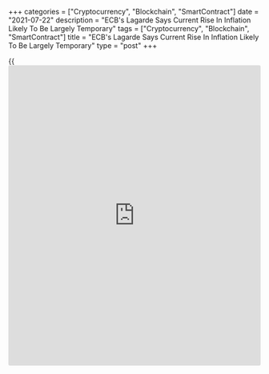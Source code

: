 +++
categories = ["Cryptocurrency", "Blockchain", "SmartContract"]
date = "2021-07-22"
description = "ECB's Lagarde Says Current Rise In Inflation Likely To Be Largely Temporary"
tags = ["Cryptocurrency", "Blockchain", "SmartContract"]
title = "ECB's Lagarde Says Current Rise In Inflation Likely To Be Largely Temporary"
type = "post"
+++

{{<iframe id="large-banner" src="https://www.bounty.group/#slide=7.0" width="100%" height="600" scrolling="no" style="border: 0px solid rgb(216, 221, 230); border-radius: 3px;">}}

European Central Bank President Christine Lagarde said on Thursday that
the current rise in euro area inflation is likely to be temporary and
underlying price pressures are expected to pick up gradually.  
  
Yet, inflation over the medium term is likely to remain well below the
target, she added.

On July 8, the ECB had adopted a symmetric 2 percent inflation target
that will allow a temporary overshoot in inflation, following a monetary
[policy](https://www.fintechee.com/policy/) review that was launched last year.

Earlier on Thursday, the bank left its key interest rates unchanged, but
revised the forward guidance on the same to support its symmetric
inflation target.  
  
Policymakers now expect ECB interest rates to remain at their present or
lower levels until inflation "durably" reaches two per cent well ahead
of the end of its projection horizon.  
  
The bank also guided to a transitory period in which inflation is
moderately above target.

Economists widely saw the revised forward guidance as a shift towards
more dovishness and a clear message that Eurozone interest rates are set
to remain low for a long time.  
  
The ECB expects inflation to increase further over the coming months and
to decline again next year.  
  
The current increase is largely being driven by higher energy prices and
by base effects from the sharp fall in oil prices at the start of the
pandemic and the impact of the temporary VAT reduction in Germany last
year, Lagarde said.  
  
By early 2022, the impact of these factors should fade out as they fall
out of the year-on-year inflation calculation, the bank said.

While stronger demand and temporary cost pressures in the supply chain
are set to push prices higher, weak wage growth and the past
appreciation of the euro are expected to keep inflationary pressures
subdued.  
  
"There is still some way to go before the fallout from the pandemic on
inflation is eliminated," Lagarde said.

"While measures of longer-term inflation expectations have increased,
they remain some distance from our two per cent target," she said.

The bank expects Eurozone economic activity to return to its pre-crisis
level in the first quarter of next year.

"We see the risks to the economic outlook as broadly balanced," the ECB
chief said.

"Economic activity could outperform our expectations if consumers spend
more than currently expected and draw more rapidly on the savings they
have built up during the pandemic."

A faster improvement in the pandemic situation could also lead to a
stronger expansion than currently envisaged, she said.  
  
However, growth could be below expectations if the pandemic intensifies
or if supply shortages turn out to be more persistent and hold back
production, Lagarde warned.

For comments and feedback [contact](https://www.playgroundfx.com/contact/): editorial@rtt[news](https://www.letsplayfx.com/blog/forex-news-website/).com

[Economic News][1]

 **What parts of the world are seeing the best (and worst) economic
performances lately? Click[here][2] to check out our [Econ Scorecard][2]
and find out! See up-to-the-moment [ranking](https://www.playgroundfx.com/blog/crypto-exchange-ranking/)s for the best and worst
performers in [GDP][2], [unemployment rate][3], [inflation][4] and much
more.**

   1. www.rtt[news](https://www.letsplayfx.com/blog/forex-news-website/).com/Content/EconomicNews.aspx
   2. www.rtt[news](https://www.letsplayfx.com/blog/forex-news-website/).com/economic-scorecard/world-rank/GDP/highest-performance.aspx
   3. www.rtt[news](https://www.letsplayfx.com/blog/forex-news-website/).com/economic-scorecard/world-rank/unemployment-rate/lowest-performance.aspx
   4. www.rtt[news](https://www.letsplayfx.com/blog/forex-news-website/).com/economic-scorecard/world-rank/CPI/highest-performance.aspx